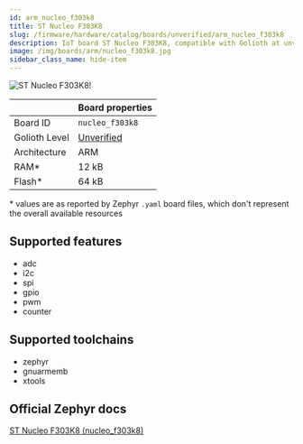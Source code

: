```yaml
---
id: arm_nucleo_f303k8
title: ST Nucleo F303K8
slug: /firmware/hardware/catalog/boards/unverified/arm_nucleo_f303k8
description: IoT board ST Nucleo F303K8, compatible with Golioth at unverified level.
image: /img/boards/arm/nucleo_f303k8.jpg
sidebar_class_name: hide-item
---
```


[//]: # (This is an auto-generated file, do not edit! Changes to it will be lost upon re-generation)

![ST Nucleo F303K8!](/img/boards/arm/nucleo_f303k8.jpg "ST Nucleo F303K8")

|                | Board properties     |
| -------------  | -------------------- |
| Board ID       | `nucleo_f303k8` |
| Golioth Level  | [Unverified](/firmware/hardware#unverified-boards) |
| Architecture   | ARM |
| RAM*           | 12 kB |
| Flash*         | 64 kB |

\* values are as reported by Zephyr `.yaml` board files, which don't represent the overall available resources



## Supported features

* adc
* i2c
* spi
* gpio
* pwm
* counter

## Supported toolchains

* zephyr
* gnuarmemb
* xtools

## Official Zephyr docs

[ST Nucleo F303K8 (nucleo_f303k8)](https://docs.zephyrproject.org/latest/boards/arm/nucleo_f303k8/doc/index.html)
